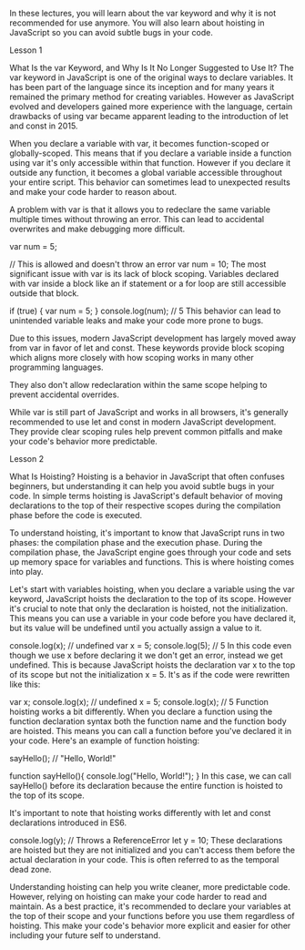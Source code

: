 <!-- @format -->

In these lectures, you will learn about the var keyword and why it is not recommended for use anymore. You will also learn about hoisting in JavaScript so you can avoid subtle bugs in your code.

Lesson 1

What Is the var Keyword, and Why Is It No Longer Suggested to Use It?
The var keyword in JavaScript is one of the original ways to declare variables. It has been part of the language since its inception and for many years it remained the primary method for creating variables. However as JavaScript evolved and developers gained more experience with the language, certain drawbacks of using var became apparent leading to the introduction of let and const in 2015.

When you declare a variable with var, it becomes function-scoped or globally-scoped. This means that if you declare a variable inside a function using var it's only accessible within that function. However if you declare it outside any function, it becomes a global variable accessible throughout your entire script. This behavior can sometimes lead to unexpected results and make your code harder to reason about.

A problem with var is that it allows you to redeclare the same variable multiple times without throwing an error. This can lead to accidental overwrites and make debugging more difficult.

var num = 5;

// This is allowed and doesn't throw an error
var num = 10;
The most significant issue with var is its lack of block scoping. Variables declared with var inside a block like an if statement or a for loop are still accessible outside that block.

if (true) {
var num = 5;
}
console.log(num); // 5
This behavior can lead to unintended variable leaks and make your code more prone to bugs.

Due to this issues, modern JavaScript development has largely moved away from var in favor of let and const. These keywords provide block scoping which aligns more closely with how scoping works in many other programming languages.

They also don't allow redeclaration within the same scope helping to prevent accidental overrides.

While var is still part of JavaScript and works in all browsers, it's generally recommended to use let and const in modern JavaScript development. They provide clear scoping rules help prevent common pitfalls and make your code's behavior more predictable.

Lesson 2

What Is Hoisting?
Hoisting is a behavior in JavaScript that often confuses beginners, but understanding it can help you avoid subtle bugs in your code. In simple terms hoisting is JavaScript's default behavior of moving declarations to the top of their respective scopes during the compilation phase before the code is executed.

To understand hoisting, it's important to know that JavaScript runs in two phases: the compilation phase and the execution phase. During the compilation phase, the JavaScript engine goes through your code and sets up memory space for variables and functions. This is where hoisting comes into play.

Let's start with variables hoisting, when you declare a variable using the var keyword, JavaScript hoists the declaration to the top of its scope. However it's crucial to note that only the declaration is hoisted, not the initialization. This means you can use a variable in your code before you have declared it, but its value will be undefined until you actually assign a value to it.

console.log(x); // undefined
var x = 5;
console.log(5); // 5
In this code even though we use x before declaring it we don't get an error, instead we get undefined. This is because JavaScript hoists the declaration var x to the top of its scope but not the initialization x = 5. It's as if the code were rewritten like this:

var x;
console.log(x); // undefined
x = 5;
console.log(x); // 5
Function hoisting works a bit differently. When you declare a function using the function declaration syntax both the function name and the function body are hoisted. This means you can call a function before you've declared it in your code. Here's an example of function hoisting:

sayHello(); // "Hello, World!"

function sayHello(){
console.log("Hello, World!");
}
In this case, we can call sayHello() before its declaration because the entire function is hoisted to the top of its scope.

It's important to note that hoisting works differently with let and const declarations introduced in ES6.

console.log(y); // Throws a ReferenceError
let y = 10;
These declarations are hoisted but they are not initialized and you can't access them before the actual declaration in your code. This is often referred to as the temporal dead zone.

Understanding hoisting can help you write cleaner, more predictable code. However, relying on hoisting can make your code harder to read and maintain. As a best practice, it's recommended to declare your variables at the top of their scope and your functions before you use them regardless of hoisting. This make your code's behavior more explicit and easier for other including your future self to understand.
